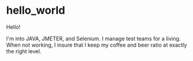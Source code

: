 # hello_world

Hello!

I'm into JAVA, JMETER, and Selenium. I manage test teams for a living.
When not working, I insure that I keep my coffee and beer ratio at exactly the right level.
